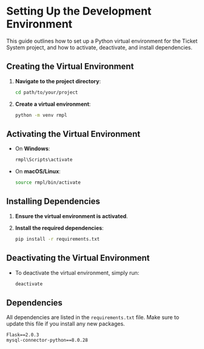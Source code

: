 # Setting Up the Development Environment

This guide outlines how to set up a Python virtual environment for the Ticket System project, and how to activate, deactivate, and install dependencies.

## Creating the Virtual Environment

1. **Navigate to the project directory**:
   
    ```sh
    cd path/to/your/project
    ```

2. **Create a virtual environment**:

    ```sh
    python -m venv rmpl
    ```

## Activating the Virtual Environment

- On **Windows**:

    ```sh
    rmpl\Scripts\activate
    ```

- On **macOS/Linux**:

    ```sh
    source rmpl/bin/activate
    ```

## Installing Dependencies

1. **Ensure the virtual environment is activated**.
2. **Install the required dependencies**:

    ```sh
    pip install -r requirements.txt
    ```

## Deactivating the Virtual Environment

- To deactivate the virtual environment, simply run:

    ```sh
    deactivate
    ```

## Dependencies

All dependencies are listed in the `requirements.txt` file. Make sure to update this file if you install any new packages.

```plaintext
Flask==2.0.3
mysql-connector-python==8.0.28

